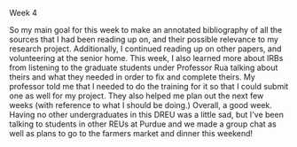 Week 4

So my main goal for this week to make an annotated bibliography of all the sources that I had been reading up on, and their possible relevance to my research project. Additionally, I continued reading up on other papers, and volunteering at the senior home. This week, I also learned more about IRBs from listening to the graduate students under Professor Rua talking about theirs and what they needed in order to fix and complete theirs. My professor told me that I needed to do the training for it so that I could submit one as well for my project. They also helped me plan out the next few weeks (with reference to what I should be doing.) Overall, a good week. Having no other undergraduates in this DREU was a little sad, but I've been talking to students in other REUs at Purdue and we made a group chat as well as plans to go to the farmers market and dinner this weekend!
